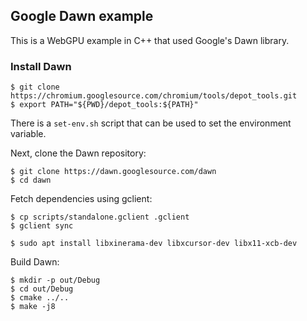 ## Google Dawn example
This is a WebGPU example in C++ that used Google's Dawn library.


### Install Dawn
```console
$ git clone https://chromium.googlesource.com/chromium/tools/depot_tools.git
$ export PATH="${PWD}/depot_tools:${PATH}"
```
There is a `set-env.sh` script that can be used to set the environment
variable.

Next, clone the Dawn repository:
```console
$ git clone https://dawn.googlesource.com/dawn
$ cd dawn
```

Fetch dependencies using gclient:
```console
$ cp scripts/standalone.gclient .gclient
$ gclient sync
```

```console
$ sudo apt install libxinerama-dev libxcursor-dev libx11-xcb-dev
```
Build Dawn:
```console
$ mkdir -p out/Debug
$ cd out/Debug
$ cmake ../..
$ make -j8
```

